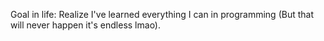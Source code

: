 Goal in life: Realize I've learned everything I can in programming (But that will never happen it's endless lmao).
